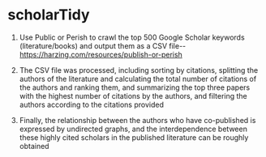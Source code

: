 # scholarTidy
1. Use Public or Perish to crawl the top 500 Google Scholar keywords (literature/books) and output them as a CSV file--https://harzing.com/resources/publish-or-perish

2. The CSV file was processed, including sorting by citations, splitting the authors of the literature and calculating the total number of citations of the authors and ranking them, and summarizing the top three papers with the highest number of citations by the authors, and filtering the authors according to the citations provided

3. Finally, the relationship between the authors who have co-published is expressed by undirected graphs, and the interdependence between these highly cited scholars in the published literature can be roughly obtained

